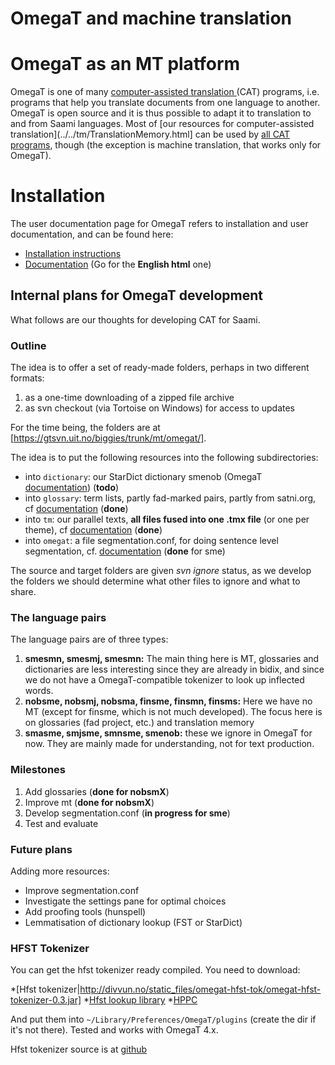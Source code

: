 OmegaT and machine translation
=======


# OmegaT as an MT platform


OmegaT is one of many [computer-assisted translation
](https://en.wikipedia.org/wiki/Computer-assisted_translation) (CAT)
programs, i.e. programs that help you translate documents from one
language to another. OmegaT is open source and it is thus possible to
adapt it to translation to and from Saami languages. Most of [our
resources for computer-assisted
translation](../../tm/TranslationMemory.html] can be used by [all CAT programs](https://en.wikipedia.org/wiki/Comparison_of_computer-assisted_translation_tools), though (the exception is machine translation, that works only for OmegaT).


# Installation


The user documentation page for OmegaT refers to installation and user documentation, and can be found here:


* [Installation instructions](http://wiki.apertium.org/wiki/Apertium_OmegaT_Native)
* [Documentation](http://omegat.org/documentation) (Go for the **English html** one)


## Internal plans for OmegaT development


What follows are our thoughts for developing CAT for Saami.


### Outline


The idea is to offer a set of ready-made folders, perhaps in two different formats:


1. as a one-time downloading of a zipped file archive
1. as svn checkout (via Tortoise on Windows) for access to updates


For the time being, the folders are at [https://gtsvn.uit.no/biggies/trunk/mt/omegat/].


The idea is to put the following resources into the following subdirectories:


* into `dictionary`: our StarDict dictionary smenob (OmegaT [documentation](http://omegat.sourceforge.io/manual-standard/en/chapter.dictionaries.html)) (**todo**)
* into `glossary`: term lists, partly fad-marked pairs, partly from satni.org, cf [documentation](http://omegat.sourceforge.io/manual-standard/en/chapter.glossaries.html) (**done**)
* into `tm`: our parallel texts, **all files fused into one .tmx file** (or one per theme), cf [documentation](http://omegat.sourceforge.io/manual-standard/en/chapter.translation.memories.html) (**done**)
* into `omegat`: a file segmentation.conf, for doing sentence level segmentation, cf. [documentation](http://omegat.sourceforge.io/manual-standard/en/chapter.segmentation.html) (**done** for sme)


The source and target folders are given *svn ignore* status, as we develop the folders we should determine what other files to ignore and what to share.




### The language pairs


The language pairs are of three types:


1. **smesmn, smesmj, smesmn:** The main thing here is MT, glossaries and
  dictionaries are less interesting since they are already in bidix,
  and since we do not have a OmegaT-compatible tokenizer to look up
  inflected words.
1. **nobsme, nobsmj, nobsma, finsme, finsmn, finsms:** Here we have no MT
  (except for finsme, which is not much developed). The focus here is
  on glossaries (fad project, etc.) and translation memory
1. **smasme, smjsme, smnsme, smenob:** these we ignore in OmegaT for now.
  They are mainly made for understanding, not for text production.


### Milestones


1. Add glossaries (**done for nobsmX**)
1. Improve mt  (**done for nobsmX**)
1. Develop segmentation.conf (**in progress for sme**)
1. Test and evaluate 


### Future plans


Adding more resources:


* Improve segmentation.conf
* Investigate the settings pane for optimal choices
* Add proofing tools (hunspell)
* Lemmatisation of dictionary lookup (FST or StarDict)


### HFST Tokenizer


You can get the hfst tokenizer ready compiled. You need to download:


*[Hfst
  tokenizer|http://divvun.no/static_files/omegat-hfst-tok/omegat-hfst-tokenizer-0.3.jar]
*[Hfst lookup library](http://divvun.no/static_files/omegat-hfst-tok/hfst-1.1.5.jar)
*[HPPC](https://repo1.maven.org/maven2/com/carrotsearch/hppc/0.7.3/hppc-0.7.3.jar)


And put them into `~/Library/Preferences/OmegaT/plugins` (create the dir if it's not there). Tested and works with OmegaT 4.x.


Hfst tokenizer source is at [github](https://github.com/divvun/OmegaT-hfst-tokenizer)
